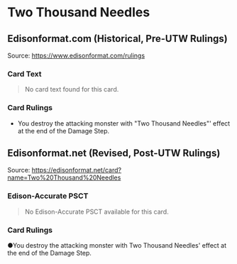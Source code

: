 # Two Thousand Needles

## Edisonformat.com (Historical, Pre-UTW Rulings)

Source: https://www.edisonformat.com/rulings

### Card Text

> No card text found for this card.

### Card Rulings

*   You destroy the attacking monster with "Two Thousand Needles"' effect at the end of the Damage Step.

## Edisonformat.net (Revised, Post-UTW Rulings)

Source: https://edisonformat.net/card?name=Two%20Thousand%20Needles

### Edison-Accurate PSCT

> No Edison-Accurate PSCT available for this card.

### Card Rulings

●You destroy the attacking monster with Two Thousand Needles' effect at the end of the Damage Step.
            